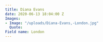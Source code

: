 ```yaml
---
title: Diana Evans
date: 2020-06-13 18:04:00 Z
Images:
- Image: "/uploads/Diana-Evans,-London.jpg"
  Quote: 
Field name: London
---
```



